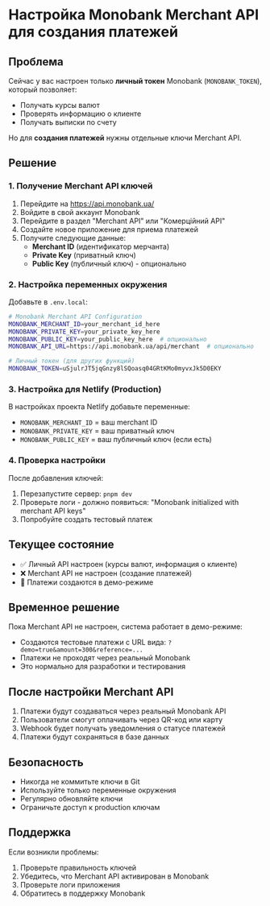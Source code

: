 # Настройка Monobank Merchant API для создания платежей

## Проблема

Сейчас у вас настроен только **личный токен** Monobank (`MONOBANK_TOKEN`), который позволяет:
- Получать курсы валют
- Проверять информацию о клиенте
- Получать выписки по счету

Но для **создания платежей** нужны отдельные ключи Merchant API.

## Решение

### 1. Получение Merchant API ключей

1. Перейдите на https://api.monobank.ua/
2. Войдите в свой аккаунт Monobank
3. Перейдите в раздел "Merchant API" или "Комерційний API"
4. Создайте новое приложение для приема платежей
5. Получите следующие данные:
   - **Merchant ID** (идентификатор мерчанта)
   - **Private Key** (приватный ключ)
   - **Public Key** (публичный ключ) - опционально

### 2. Настройка переменных окружения

Добавьте в `.env.local`:

```bash
# Monobank Merchant API Configuration
MONOBANK_MERCHANT_ID=your_merchant_id_here
MONOBANK_PRIVATE_KEY=your_private_key_here
MONOBANK_PUBLIC_KEY=your_public_key_here  # опционально
MONOBANK_API_URL=https://api.monobank.ua/api/merchant  # опционально

# Личный токен (для других функций)
MONOBANK_TOKEN=uSjulrJT5jqGnzy8lSQoasq04GRtKMo0myvxJk5D0EKY
```

### 3. Настройка для Netlify (Production)

В настройках проекта Netlify добавьте переменные:

- `MONOBANK_MERCHANT_ID` = ваш merchant ID
- `MONOBANK_PRIVATE_KEY` = ваш приватный ключ
- `MONOBANK_PUBLIC_KEY` = ваш публичный ключ (если есть)

### 4. Проверка настройки

После добавления ключей:

1. Перезапустите сервер: `pnpm dev`
2. Проверьте логи - должно появиться: "Monobank initialized with merchant API keys"
3. Попробуйте создать тестовый платеж

## Текущее состояние

- ✅ Личный API настроен (курсы валют, информация о клиенте)
- ❌ Merchant API не настроен (создание платежей)
- 🔄 Платежи создаются в демо-режиме

## Временное решение

Пока Merchant API не настроен, система работает в демо-режиме:
- Создаются тестовые платежи с URL вида: `?demo=true&amount=300&reference=...`
- Платежи не проходят через реальный Monobank
- Это нормально для разработки и тестирования

## После настройки Merchant API

1. Платежи будут создаваться через реальный Monobank API
2. Пользователи смогут оплачивать через QR-код или карту
3. Webhook будет получать уведомления о статусе платежей
4. Платежи будут сохраняться в базе данных

## Безопасность

- Никогда не коммитьте ключи в Git
- Используйте только переменные окружения
- Регулярно обновляйте ключи
- Ограничьте доступ к production ключам

## Поддержка

Если возникли проблемы:
1. Проверьте правильность ключей
2. Убедитесь, что Merchant API активирован в Monobank
3. Проверьте логи приложения
4. Обратитесь в поддержку Monobank

